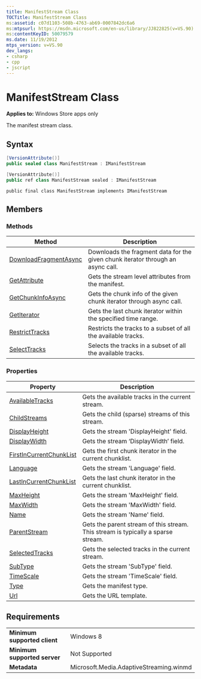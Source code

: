 ```yaml
---
title: ManifestStream Class
TOCTitle: ManifestStream Class
ms:assetid: c07d1103-508b-4763-ab69-0007842dc6a6
ms:mtpsurl: https://msdn.microsoft.com/en-us/library/JJ822825(v=VS.90)
ms:contentKeyID: 50079579
ms.date: 11/19/2012
mtps_version: v=VS.90
dev_langs:
- csharp
- cpp
- jscript
---
```


# ManifestStream Class

**Applies to:** Windows Store apps only

The manifest stream class.

## Syntax

```csharp
[VersionAttribute()]
public sealed class ManifestStream : IManifestStream
```

```cpp
[VersionAttribute()]
public ref class ManifestStream sealed : IManifestStream
```

```jscript
public final class ManifestStream implements IManifestStream
```

## Members

### Methods

|Method|Description|
|--- |--- |
|[DownloadFragmentAsync](manifeststream-downloadfragmentasync-method.md)|Downloads the fragment data for the given chunk iterator through an async call.|
|[GetAttribute](manifeststream-getattribute-method.md)|Gets the stream level attributes from the manifest.|
|[GetChunkInfoAsync](manifeststream-getchunkinfoasync-method.md)|Gets the chunk info of the given chunk iterator through async call.|
|[GetIterator](manifeststream-getiterator-method.md)|Gets the last chunk iterator within the specified time range.|
|[RestrictTracks](manifeststream-restricttracks-method.md)|Restricts the tracks to a subset of all the available tracks.|
|[SelectTracks](manifeststream-selecttracks-method.md)|Selects the tracks in a subset of all the available tracks.|


### Properties

|Property|Description|
|--- |--- |
|[AvailableTracks](manifeststream-availabletracks-property.md)|Gets the available tracks in the current stream.|
|[ChildStreams](manifeststream-childstreams-property.md)|Gets the child (sparse) streams of this stream.|
|[DisplayHeight](manifeststream-displayheight-property.md)|Gets the stream 'DisplayHeight' field.|
|[DisplayWidth](manifeststream-displaywidth-property.md)|Gets the stream ‘DisplayWidth’ field.|
|[FirstInCurrentChunkList](manifeststream-firstincurrentchunklist-property.md)|Gets the first chunk iterator in the current chunklist.|
|[Language](manifeststream-language-property.md)|Gets the stream 'Language' field.|
|[LastInCurrentChunkList](manifeststream-lastincurrentchunklist-property.md)|Gets the last chunk iterator in the current chunklist.|
|[MaxHeight](manifeststream-maxheight-property.md)|Gets the stream 'MaxHeight' field.|
|[MaxWidth](manifeststream-maxwidth-property.md)|Gets the stream 'MaxWidth' field.|
|[Name](manifeststream-name-property.md)|Gets the stream 'Name' field.|
|[ParentStream](manifeststream-parentstream-property.md)|Gets the parent stream of this stream. This stream is typically a sparse stream.|
|[SelectedTracks](manifeststream-selectedtracks-property.md)|Gets the selected tracks in the current stream.|
|[SubType](manifeststream-subtype-property.md)|Gets the stream 'SubType' field.|
|[TimeScale](manifeststream-timescale-property.md)|Gets the stream 'TimeScale' field.|
|[Type](manifeststream-type-property.md)|Gets the manifest type.|
|[Url](manifeststream-url-property.md)|Gets the URL template.|


## Requirements

|||
|--- |--- |
|**Minimum supported client**|Windows 8|
|**Minimum supported server**|Not Supported|
|**Metadata**|Microsoft.Media.AdaptiveStreaming.winmd|


